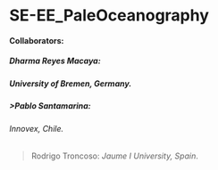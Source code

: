 # SE-EE_PaleOceanography

#### Collaborators:
##### Dharma Reyes Macaya:
##### *University of Bremen, Germany*.
##### >Pablo Santamarina:
###### *Innovex, Chile*.
> Rodrigo Troncoso:
*Jaume I University, Spain*.
